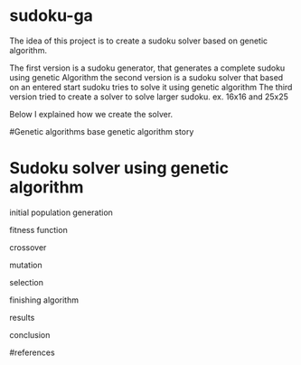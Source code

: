# sudoku-ga
The idea of this project is to create a sudoku solver based on genetic algorithm.

The first version is a sudoku generator, that generates a complete sudoku using genetic Algorithm
the second version is a sudoku solver that based on an entered start sudoku tries to solve it using genetic algorithm
The third version tried to create a solver to solve larger sudoku. ex. 16x16 and 25x25

Below I explained how we create the solver.

#Genetic algorithms
base genetic algorithm story

# Sudoku solver using genetic algorithm

initial population generation

fitness function

crossover 

mutation

selection

finishing algorithm

results

conclusion

#references
